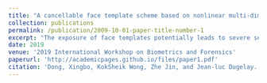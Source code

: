 ```yaml
---
title: "A cancellable face template scheme based on nonlinear multi-dimension spectral hashing"
collection: publications
permalink: /publication/2009-10-01-paper-title-number-1
excerpt: "The exposure of face templates potentially leads to severe security and privacy risks. For example, the attacker can utilize the compromised face template to masquerade the template owner. In addition, these concerns are aggravated since face is irreplaceable and irrevocable. In this paper, we propose a cancelable transform, namely nonlinear multidimension spectral hashing (NMDSH) to protect face template. Essentially, NMDSH utilizes a many-to-one function to transform real-valued deep face feature vector into binary code. The transformed template thus possesses strong non-invertible property. Next, a highly nonlinear softmod function is further adapted into the scheme to provide an additional layer of protection against similarity-based attack. The accuracy performance of NMDSH is evaluated. Experiment results suggest that NMDSH can preserve the accuracy performance largely. Properties including non-invertibility, revocability and resistance to similarity-based attack are also evaluated.<br/><img src='/images/nmdsh.png'>"
date: 2019
venue: '2019 International Workshop on Biometrics and Forensics'
paperurl: 'http://academicpages.github.io/files/paper1.pdf'
citation: 'Dong, Xingbo, KokSheik Wong, Zhe Jin, and Jean-luc Dugelay. "A cancellable face template scheme based on nonlinear multi-dimension spectral hashing." In 2019 7th International Workshop on Biometrics and Forensics (IWBF), pp. 1-6. IEEE, 2019.'
---
```


